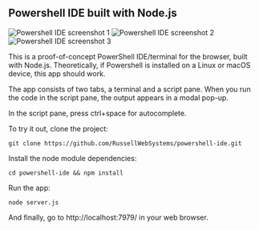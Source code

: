 ## Powershell IDE built with Node.js
![Powershell IDE screenshot 1](https://raw.githubusercontent.com/RussellWebSystems/powershell-ide/master/images/pside1.png "Powershell IDE script editor")
![Powershell IDE screenshot 2](https://raw.githubusercontent.com/RussellWebSystems/powershell-ide/master/images/pside2.png "Powershell IDE script results")
![Powershell IDE screenshot 3](https://raw.githubusercontent.com/RussellWebSystems/powershell-ide/master/images/pside2.png "Powershell IDE terminal")

This is a proof-of-concept PowerShell IDE/terminal for the browser, built with Node.js. Theoretically, if Powershell is installed on a Linux or macOS device, this app should work.

The app consists of two tabs, a terminal and a script pane. When you run the code in the script pane, the output appears in a modal pop-up.

In the script pane, press ctrl+space for autocomplete.

To try it out, clone the project:

`git clone https://github.com/RussellWebSystems/powershell-ide.git`

Install the node module dependencies:
	
`cd powershell-ide && npm install`

Run the app:

`node server.js`

And finally, go to http://localhost:7979/ in your web browser.
